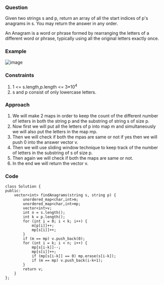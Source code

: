 **<h3>Question</h3>**

Given two strings s and p, return an array of all the start indices of p's anagrams in s. You may return the answer in any order.

An Anagram is a word or phrase formed by rearranging the letters of a different word or phrase, typically using all the original letters exactly once.

**<h3>Example</h3>**

![image](https://github.com/harshy1718/DSA-Fellowship-Problems/assets/129788726/2c02f2d8-eaea-4a75-90dd-f547076d2d13)

**<h3>Constraints</h3>**

1. 1 <= s.length,p.length <= 3*10<sup>4</sup> 
1. s and p consist of only lowercase letters.

**<h3>Approach</h3>**

1. We will make 2 maps in order to keep the count of the different number of letters in both the string p and the substring of string s of size p.
2. Now first we will put all the letters of p into map m and simultaneously we will also put the letters in the map mp.
3. Then we will check if both the mpas are same or not if yes then we will push 0 into the answer vector v.
4. Then we will use sliding window technique to keep track of the number of letters in the substring of s of size p.
5. Then again we will check if both the maps are same or not.
6. In the end we will return the vector v.

**<h3>Code</h3>**

```
class Solution {
public:
    vector<int> findAnagrams(string s, string p) {
        unordered_map<char,int>m;
        unordered_map<char,int>mp;
        vector<int>v;
        int n = s.length();
        int k = p.length();
        for (int i = 0; i < k; i++) {
            m[p[i]]++;
            mp[s[i]]++;
        }
        if (m == mp) v.push_back(0);
        for (int i = k; i < n; i++) {
            mp[s[i-k]]--;
            mp[s[i]]++;
            if (mp[s[i-k]] == 0) mp.erase(s[i-k]);
            if (m == mp) v.push_back(i-k+1);
        }
        return v;
    }
};
```

